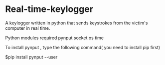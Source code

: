 # Real-time-keylogger
A keylogger written in python that sends keystrokes from the victim's computer in real time. 


Python modules required
pynput
socket
os
time

To install pynput , type the following command( you need to install pip first)

$pip install pynput --user
